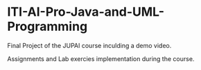 # ITI-AI-Pro-Java-and-UML-Programming

Final Project of the JUPAI course inculding a demo video.

Assignments and Lab exercies implementation during the course.
